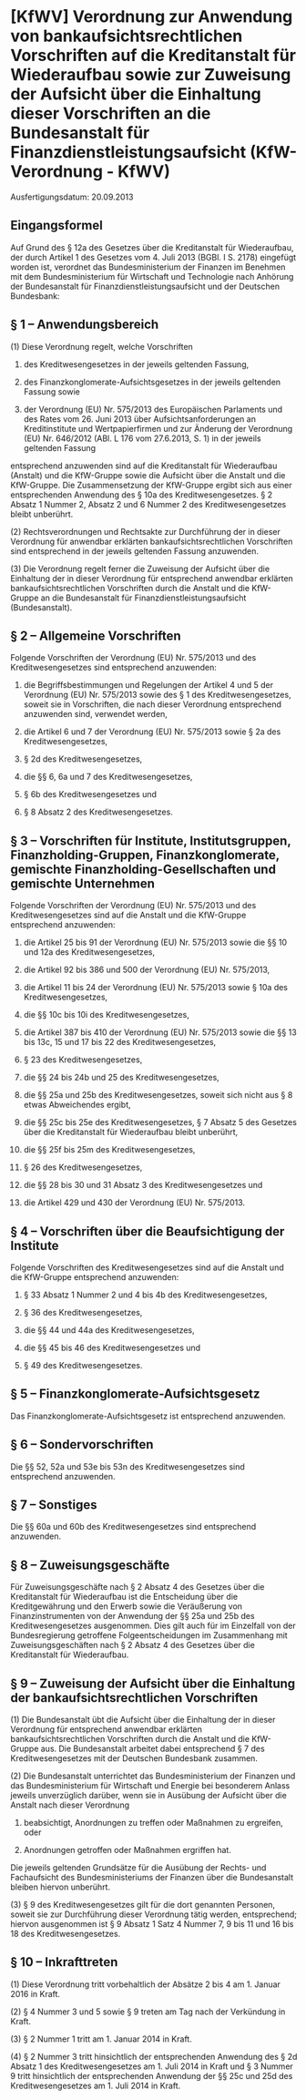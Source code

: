 # [KfWV] Verordnung zur Anwendung von bankaufsichtsrechtlichen Vorschriften auf die Kreditanstalt für Wiederaufbau sowie zur Zuweisung der Aufsicht über die Einhaltung dieser Vorschriften an die Bundesanstalt für Finanzdienstleistungsaufsicht  (KfW-Verordnung - KfWV)

Ausfertigungsdatum: 20.09.2013

 

## Eingangsformel

Auf Grund des § 12a des Gesetzes über die Kreditanstalt für Wiederaufbau, der durch Artikel 1 des Gesetzes vom 4. Juli 2013 (BGBl. I S. 2178) eingefügt worden ist, verordnet das Bundesministerium der Finanzen im Benehmen mit dem Bundesministerium für Wirtschaft und Technologie nach Anhörung der Bundesanstalt für Finanzdienstleistungsaufsicht und der Deutschen Bundesbank:


## § 1 – Anwendungsbereich

(1) Diese Verordnung regelt, welche Vorschriften

1. des Kreditwesengesetzes in der jeweils geltenden Fassung,

2. des Finanzkonglomerate-Aufsichtsgesetzes in der jeweils geltenden Fassung sowie

3. der Verordnung (EU) Nr. 575/2013 des Europäischen Parlaments und des Rates vom 26. Juni 2013 über Aufsichtsanforderungen an Kreditinstitute und Wertpapierfirmen und zur Änderung der Verordnung (EU) Nr. 646/2012 (ABl. L 176 vom 27.6.2013, S. 1) in der jeweils geltenden Fassung

entsprechend anzuwenden sind auf die Kreditanstalt für Wiederaufbau (Anstalt) und die KfW-Gruppe sowie die Aufsicht über die Anstalt und die KfW-Gruppe. Die Zusammensetzung der KfW-Gruppe ergibt sich aus einer entsprechenden Anwendung des § 10a des Kreditwesengesetzes. § 2 Absatz 1 Nummer 2, Absatz 2 und 6 Nummer 2 des Kreditwesengesetzes bleibt unberührt.

(2) Rechtsverordnungen und Rechtsakte zur Durchführung der in dieser Verordnung für anwendbar erklärten bankaufsichtsrechtlichen Vorschriften sind entsprechend in der jeweils geltenden Fassung anzuwenden.

(3) Die Verordnung regelt ferner die Zuweisung der Aufsicht über die Einhaltung der in dieser Verordnung für entsprechend anwendbar erklärten bankaufsichtsrechtlichen Vorschriften durch die Anstalt und die KfW-Gruppe an die Bundesanstalt für Finanzdienstleistungsaufsicht (Bundesanstalt).


## § 2 – Allgemeine Vorschriften

Folgende Vorschriften der Verordnung (EU) Nr. 575/2013 und des Kreditwesengesetzes sind entsprechend anzuwenden:

1. die Begriffsbestimmungen und Regelungen der Artikel 4 und 5 der Verordnung (EU) Nr. 575/2013 sowie des § 1 des Kreditwesengesetzes, soweit sie in Vorschriften, die nach dieser Verordnung entsprechend anzuwenden sind, verwendet werden,

2. die Artikel 6 und 7 der Verordnung (EU) Nr. 575/2013 sowie § 2a des Kreditwesengesetzes,

3. § 2d des Kreditwesengesetzes,

4. die §§ 6, 6a und 7 des Kreditwesengesetzes,

5. § 6b des Kreditwesengesetzes und

6. § 8 Absatz 2 des Kreditwesengesetzes.


## § 3 – Vorschriften für Institute, Institutsgruppen, Finanzholding-Gruppen, Finanzkonglomerate, gemischte Finanzholding-Gesellschaften und gemischte Unternehmen

Folgende Vorschriften der Verordnung (EU) Nr. 575/2013 und des Kreditwesengesetzes sind auf die Anstalt und die KfW-Gruppe entsprechend anzuwenden:

1. die Artikel 25 bis 91 der Verordnung (EU) Nr. 575/2013 sowie die §§ 10 und 12a des Kreditwesengesetzes,

2. die Artikel 92 bis 386 und 500 der Verordnung (EU) Nr. 575/2013,

3. die Artikel 11 bis 24 der Verordnung (EU) Nr. 575/2013 sowie § 10a des Kreditwesengesetzes,

4. die §§ 10c bis 10i des Kreditwesengesetzes,

5. die Artikel 387 bis 410 der Verordnung (EU) Nr. 575/2013 sowie die §§ 13 bis 13c, 15 und 17 bis 22 des Kreditwesengesetzes,

6. § 23 des Kreditwesengesetzes,

7. die §§ 24 bis 24b und 25 des Kreditwesengesetzes,

8. die §§ 25a und 25b des Kreditwesengesetzes, soweit sich nicht aus § 8 etwas Abweichendes ergibt,

9. die §§ 25c bis 25e des Kreditwesengesetzes, § 7 Absatz 5 des Gesetzes über die Kreditanstalt für Wiederaufbau bleibt unberührt,

10. die §§ 25f bis 25m des Kreditwesengesetzes,

11. § 26 des Kreditwesengesetzes,

12. die §§ 28 bis 30 und 31 Absatz 3 des Kreditwesengesetzes und

13. die Artikel 429 und 430 der Verordnung (EU) Nr. 575/2013.


## § 4 – Vorschriften über die Beaufsichtigung der Institute

Folgende Vorschriften des Kreditwesengesetzes sind auf die Anstalt und die KfW-Gruppe entsprechend anzuwenden:

1. § 33 Absatz 1 Nummer 2 und 4 bis 4b des Kreditwesengesetzes,

2. § 36 des Kreditwesengesetzes,

3. die §§ 44 und 44a des Kreditwesengesetzes,

4. die §§ 45 bis 46 des Kreditwesengesetzes und

5. § 49 des Kreditwesengesetzes.


## § 5 – Finanzkonglomerate-Aufsichtsgesetz

Das Finanzkonglomerate-Aufsichtsgesetz ist entsprechend anzuwenden.


## § 6 – Sondervorschriften

Die §§ 52, 52a und 53e bis 53n des Kreditwesengesetzes sind entsprechend anzuwenden.


## § 7 – Sonstiges

Die §§ 60a und 60b des Kreditwesengesetzes sind entsprechend anzuwenden.


## § 8 – Zuweisungsgeschäfte

Für Zuweisungsgeschäfte nach § 2 Absatz 4 des Gesetzes über die Kreditanstalt für Wiederaufbau ist die Entscheidung über die Kreditgewährung und den Erwerb sowie die Veräußerung von Finanzinstrumenten von der Anwendung der §§ 25a und 25b des Kreditwesengesetzes ausgenommen. Dies gilt auch für im Einzelfall von der Bundesregierung getroffene Folgeentscheidungen im Zusammenhang mit Zuweisungsgeschäften nach § 2 Absatz 4 des Gesetzes über die Kreditanstalt für Wiederaufbau.


## § 9 – Zuweisung der Aufsicht über die Einhaltung der bankaufsichtsrechtlichen Vorschriften

(1) Die Bundesanstalt übt die Aufsicht über die Einhaltung der in dieser Verordnung für entsprechend anwendbar erklärten bankaufsichtsrechtlichen Vorschriften durch die Anstalt und die KfW-Gruppe aus. Die Bundesanstalt arbeitet dabei entsprechend § 7 des Kreditwesengesetzes mit der Deutschen Bundesbank zusammen.

(2) Die Bundesanstalt unterrichtet das Bundesministerium der Finanzen und das Bundesministerium für Wirtschaft und Energie bei besonderem Anlass jeweils unverzüglich darüber, wenn sie in Ausübung der Aufsicht über die Anstalt nach dieser Verordnung

1. beabsichtigt, Anordnungen zu treffen oder Maßnahmen zu ergreifen, oder

2. Anordnungen getroffen oder Maßnahmen ergriffen hat.

Die jeweils geltenden Grundsätze für die Ausübung der Rechts- und Fachaufsicht des Bundesministeriums der Finanzen über die Bundesanstalt bleiben hiervon unberührt.

(3) § 9 des Kreditwesengesetzes gilt für die dort genannten Personen, soweit sie zur Durchführung dieser Verordnung tätig werden, entsprechend; hiervon ausgenommen ist § 9 Absatz 1 Satz 4 Nummer 7, 9 bis 11 und 16 bis 18 des Kreditwesengesetzes.


## § 10 – Inkrafttreten

(1) Diese Verordnung tritt vorbehaltlich der Absätze 2 bis 4 am 1. Januar 2016 in Kraft.

(2) § 4 Nummer 3 und 5 sowie § 9 treten am Tag nach der Verkündung in Kraft.

(3) § 2 Nummer 1 tritt am 1. Januar 2014 in Kraft.

(4) § 2 Nummer 3 tritt hinsichtlich der entsprechenden Anwendung des § 2d Absatz 1 des Kreditwesengesetzes am 1. Juli 2014 in Kraft und § 3 Nummer 9 tritt hinsichtlich der entsprechenden Anwendung der §§ 25c und 25d des Kreditwesengesetzes am 1. Juli 2014 in Kraft.
